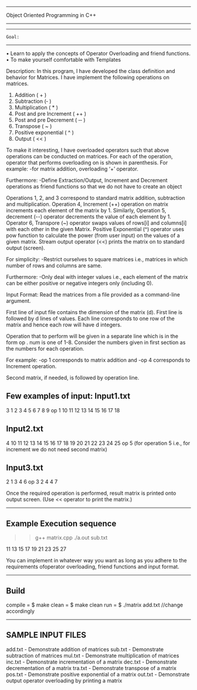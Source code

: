 ************************************
  Object Oriented Programming in C++
************************************

-------------
    Goal:
-------------
  • Learn to apply the concepts of Operator Overloading and friend functions.
  • To make yourself comfortable with Templates

  Description:
  In this program, I have developed the class definition and behavior for Matrices. 
  I have implement the following operations on matrices.
  1. Addition ( + )
  2. Subtraction (‐ )
  3. Multiplication ( * )
  4. Post and pre Increment ( ++ )
  5. Post and pre Decrement ( ‐‐ )
  6. Transpose ( ~ )
  7. Positive exponential ( ^ )
  8. Output ( << )

  To make it interesting, I have overloaded operators such that above operations can be conducted on matrices. 
  For each of the operation, operator that performs overloading on is shown in parenthesis. 
  For example:
  -for matrix addition, overloading ‘+’ operator.

  Furthermore:
  -Define Extraction/Output, Increment and Decrement operations 
	as friend functions so that we do not have to create an object
	
  Operations 1, 2, and 3 correspond to standard matrix addition, subtraction and multiplication.
  Operation 4, Increment (++) operation on matrix increments each element of the matrix by 1. 
  Similarly, Operation 5, decrement (--) operator decrements the value of each element by 1. 
  Operator 6, Transpore (~) operator swaps values of rows[i] and columns[i] with each other in the 
  given Matrix. Positive Exponential (^) operator uses pow function to calculate the power (from user input) 
  on the values of a given matrix. Stream output operator (<<) prints the matrix on to standard output (screen).

  For simplicity:
  -Restrict ourselves to square matrices
	i.e., matrices in which number of rows and columns are same. 
	
  Furthermore:
  -Only deal with integer values 
	i.e., each element of the matrix can be either positive or negative integers only (including 0).
	
  Input Format:
  Read the matrices from a file provided as a command-line argument. 

  First line of input file contains the dimension of the matrix (d). 
  First line is followed by d lines of values. 
  Each line corresponds to one row of the matrix and hence 
  each row will have d integers.

  Operation that to perform will be given in a separate line 
  which is in the form op <num>.
  num is one of 1-8. 
  Consider the numbers given in first section as the numbers for each operation.

  For example:
  -op 1 corresponds to matrix addition and 
  -op 4 corresponds to Increment operation. 

  Second matrix, if needed, is followed by operation line.

  Few examples of input:
  Input1.txt
  ----------
  3
  1 2 3
  4 5 6
  7 8 9
  op 1
  10 11 12
  13 14 15
  16 17 18

  Input2.txt
  ----------
  4
  10 11 12 13
  14 15 16 17
  18 19 20 21
  22 23 24 25
  op 5
  (for operation 5 i.e., for increment we do not need second matrix)

  Input3.txt
  ----------
  2
  1 3
  4 6
  op 3
  2 4
  4 7

  Once the required operation is performed, 
  result matrix is printed onto output screen. 
  (Use << operator to print the matrix.)

  --------------------------
  Example Execution sequence
  --------------------------
  >> g++ matrix.cpp
  >> ./a.out sub.txt 
  <output>
  11 13 15
  17 19 21
  23 25 27

  You can implement in whatever way you want 
  as long as you adhere to the requirements ofoperator overloading, 
  friend functions and input format.

  ------
  Build
  ------
  compile = $ make
  clean =   $ make clean
  run =     $ ./matrix add.txt			//change accordingly
	

  ------------------
  SAMPLE INPUT FILES
  ------------------
  add.txt - Demonstrate addition of matrices
  sub.txt - Demonstrate subtraction of matrices
  mul.txt - Demonstrate multiplication of matrices
  inc.txt - Demonstrate incrementation of a matrix
  dec.txt - Demonstrate decrementation of a matrix
  tra.txt - Demonstrate transpose of a matrix
  pos.txt - Demonstrate positive exponential of a matrix
  out.txt - Demonstrate output operator overloading by printing a matrix